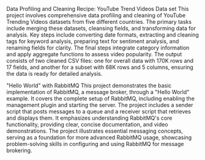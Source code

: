 Data Profiling and Cleaning Recipe: YouTube Trend Videos Data set
This project involves comprehensive data profiling and cleaning of YouTube Trending Videos datasets from five different countries. The primary tasks include merging these datasets, cleansing fields, and transforming data for analysis. Key steps include converting date formats, extracting and cleaning tags for keyword analysis, preparing text for sentiment analysis, and renaming fields for clarity. The final steps integrate category information and apply aggregate functions to assess video popularity. The output consists of two cleaned CSV files: one for overall data with 170K rows and 17 fields, and another for a subset with 68K rows and 5 columns, ensuring the data is ready for detailed analysis.

"Hello World" with RabbitMQ
This project demonstrates the basic implementation of RabbitMQ, a message broker, through a "Hello World" example. It covers the complete setup of RabbitMQ, including enabling the management plugin and starting the server. The project includes a sender script that posts messages to a queue and a receiver script that retrieves and displays them. It emphasizes understanding RabbitMQ's core functionality, providing clear, concise documentation, and video demonstrations. The project illustrates essential messaging concepts, serving as a foundation for more advanced RabbitMQ usage, showcasing problem-solving skills in configuring and using RabbitMQ for message brokering.
